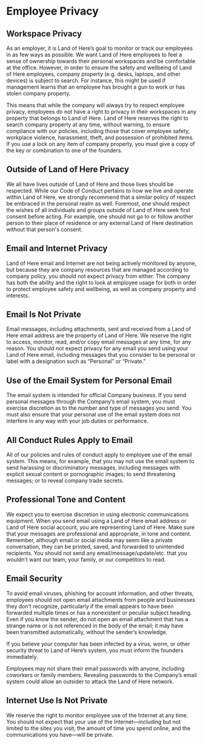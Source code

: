 # Employee Privacy

## Workspace Privacy

As an employer, it is Land of Here’s goal to monitor or track our employees in as few ways as possible. We want Land of Here employees to feel a sense of ownership towards their personal workspaces and be comfortable at the office. However, in order to ensure the safety and wellbeing of Land of Here employees, company property (e.g. desks, laptops, and other devices) is subject to search. For instance, this might be used if management learns that an employee has brought a gun to work or has stolen company property.

This means that while the company will always try to respect employee privacy, employees do not have a right to privacy in their workspaces in any property that belongs to Land of Here. Land of Here reserves the right to search company property at any time, without warning, to ensure compliance with our policies, including those that cover employee safety, workplace violence, harassment, theft, and possession of prohibited items. If you use a lock on any item of company property, you must give a copy of the key or combination to one of the founders.

## Outside of Land of Here Privacy

We all have lives outside of Land of Here and those lives should be respected. While our Code of Conduct pertains to how we live and operate within Land of Here, we strongly recommend that a similar policy of respect be embraced in the personal realm as well. Foremost, one should respect the wishes of all individuals and groups outside of Land of Here seek first consent before acting. For example, one should not go to or follow another person to their place of residence or any external Land of Here destination without that person's consent. 

## Email and Internet Privacy

Land of Here email and Internet are not being actively monitored by anyone, but because they are company resources that are managed according to company policy, you should not expect privacy from either. The company has both the ability and the right to look at employee usage for both in order to protect employee safety and wellbeing, as well as company property and interests.

## Email Is Not Private

Email messages, including attachments, sent and received from a Land of Here email address are the property of Land of Here. We reserve the right to access, monitor, read, and/or copy email messages at any time, for any reason. You should not expect privacy for any email you send using your Land of Here email, including messages that you consider to be personal or label with a designation such as “Personal” or “Private.”

## Use of the Email System for Personal Email

The email system is intended for official Company business. If you send personal messages through the Company’s email system, you must exercise discretion as to the number and type of messages you send. You must also ensure that your personal use of the email system does not interfere in any way with your job duties or performance.

## All Conduct Rules Apply to Email

All of our policies and rules of conduct apply to employee use of the email system. This means, for example, that you may not use the email system to send harassing or discriminatory messages, including messages with explicit sexual content or pornographic images; to send threatening messages; or to reveal company trade secrets.

## Professional Tone and Content

We expect you to exercise discretion in using electronic communications equipment. When you send email using a Land of Here email address or Land of Here social account, you are representing Land of Here. Make sure that your messages are professional and appropriate, in tone and content. Remember, although email or social media may seem like a private conversation, they can be printed, saved, and forwarded to unintended recipients. You should not send any email/message/update/etc. that you wouldn’t want our team, your family, or our competitors to read.

## Email Security

To avoid email viruses, phishing for account information, and other threats, employees should not open email attachments from people and businesses they don’t recognize, particularly if the email appears to have been forwarded multiple times or has a nonexistent or peculiar subject heading. Even if you know the sender, do not open an email attachment that has a strange name or is not referenced in the body of the email; it may have been transmitted automatically, without the sender’s knowledge.

If you believe your computer has been infected by a virus, worm, or other security threat to Land of Here’s system, you must inform the founders immediately.

Employees may not share their email passwords with anyone, including coworkers or family members. Revealing passwords to the Company’s email system could allow an outsider to attack the Land of Here network.

## Internet Use Is Not Private

We reserve the right to monitor employee use of the Internet at any time. You should not expect that your use of the Internet—including but not limited to the sites you visit, the amount of time you spend online, and the communications you have—will be private.
